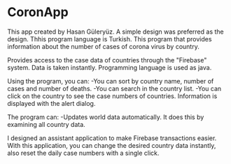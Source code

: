 # CoronApp
This app created by Hasan Güleryüz. A simple design was preferred as the design. Thhis program language is Turkish. This program that provides information about the number of cases of corona virus by country.

Provides access to the case data of countries through the "Firebase" system. Data is taken instantly. Programming language is used as java.

Using the program, you can:
-You can sort by country name, number of cases and number of deaths.
-You can search in the country list.
-You can click on the country to see the case numbers of countries. Information is displayed with the alert dialog.

The program can:
-Updates world data automatically. It does this by examining all country data.

I designed an assistant application to make Firebase transactions easier. 
With this application, you can change the desired country data instantly, also reset the daily case numbers with a single click.

